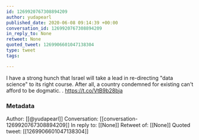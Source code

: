 ```yaml
---
id: 1269920767308894209
author: yudapearl
published_date: 2020-06-08 09:14:39 +00:00
conversation_id: 1269920767308894209
in_reply_to: None
retweet: None
quoted_tweet: 1269906601047138304
type: tweet
tags:

---
```


I have a strong hunch that Israel will take a lead in re-directing "data science" to its right course. After all, a country condemned for existing can't afford to be dogmatic.
. https://t.co/VtB9b28bja

### Metadata

Author: [[@yudapearl]]
Conversation: [[conversation-1269920767308894209]]
In reply to: [[None]]
Retweet of: [[None]]
Quoted tweet: [[1269906601047138304]]

